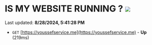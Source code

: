 # IS MY WEBSITE RUNNING ? [![](https://img.shields.io/static/v1?label=Sponsor&message=%E2%9D%A4&logo=GitHub&color=%23fe8e86)](https://github.com/sponsors/Youssef-Lehmam)

Last updated: **8/28/2024, 5:41:28 PM**

- `GET` [https://youssefservice.me](https://youssefservice.me) - **Up** (219ms)

